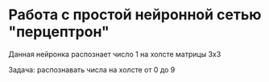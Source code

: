 # Работа с  простой нейронной сетью "перцептрон"

Данная нейронка распознает число 1 на холсте матрицы 3х3

Задача: распознавать числа на холсте от 0 до 9
